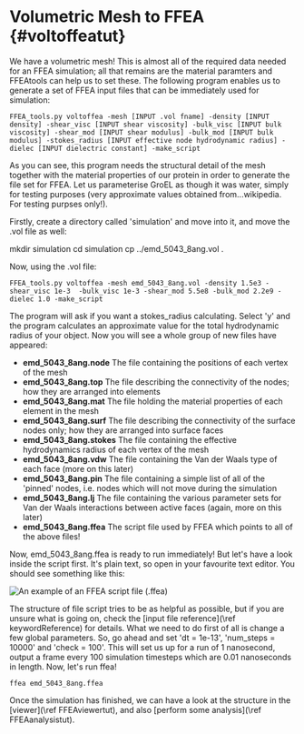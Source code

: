 Volumetric Mesh to FFEA {#voltoffeatut}
=============================

We have a volumetric mesh! This is almost all of the required data needed for an FFEA simulation; all that remains are the material paramters and FFEAtools can help us to set these. The following program enables us to generate a set of FFEA input files that can be immediately used for simulation:

	FFEA_tools.py voltoffea -mesh [INPUT .vol fname] -density [INPUT density] -shear_visc [INPUT shear viscosity] -bulk_visc [INPUT bulk viscosity] -shear_mod [INPUT shear modulus] -bulk_mod [INPUT bulk modulus] -stokes_radius [INPUT effective node hydrodynamic radius] -dielec [INPUT dielectric constant] -make_script

As you can see, this program needs the structural detail of the mesh together with the material properties of our protein in order to generate the file set for FFEA. Let us parameterise GroEL as though it was water, simply for testing purposes (very approximate values obtained from...wikipedia. For testing purpses only!).

Firstly, create a directory called 'simulation' and move into it, and move the .vol file as well:

mkdir simulation
cd simulation
cp ../emd_5043_8ang.vol .

Now, using the .vol file:

	FFEA_tools.py voltoffea -mesh emd_5043_8ang.vol -density 1.5e3 -shear_visc 1e-3  -bulk_visc 1e-3 -shear_mod 5.5e8 -bulk_mod 2.2e9 -dielec 1.0 -make_script

The program will ask if you want a stokes_radius calculating. Select 'y' and the program calculates an approximate value for the total hydrodynamic radius of your object. Now you will see a whole group of new files have appeared:

  * <b>emd_5043_8ang.node</b>		The file containing the positions of each vertex of the mesh
  * <b>emd_5043_8ang.top</b>		The file describing the connectivity of the nodes; how they are arranged into elements
  * <b>emd_5043_8ang.mat</b>		The file holding the material properties of each element in the mesh
  * <b>emd_5043_8ang.surf</b>		The file describing the connectivity of the surface nodes only; how they are arranged into surface faces
  * <b>emd_5043_8ang.stokes</b>		The file containing the effective hydrodynamics radius of each vertex of the mesh
  * <b>emd_5043_8ang.vdw</b>		The file containing the Van der Waals type of each face (more on this later)
  * <b>emd_5043_8ang.pin</b>		The file containing a simple list of all of the 'pinned' nodes, i.e. nodes which will not move during the simulation
  * <b>emd_5043_8ang.lj</b>		The file containing the various parameter sets for Van der Waals interactions between active faces (again, more on this later) 
  * <b>emd_5043_8ang.ffea</b>		The script file used by FFEA which points to all of the above files!

Now, emd_5043_8ang.ffea is ready to run immediately! But let's have a look inside the script first. It's plain text, so open in your favourite text editor. You should see something like this:

![An example of an FFEA script file (.ffea)](ffeascript.png "GroEL FFEA Script")

The structure of file script tries to be as helpful as possible, but if you are unsure what is going on, check the [input file reference](\ref keywordReference) for details. What we need to do first of all is change a few global parameters. So, go ahead and set 'dt = 1e-13', 'num_steps = 10000' and 'check = 100'. This will set us up for a run of 1 nanosecond, output a frame every 100 simulation timesteps which are 0.01 nanoseconds in length. Now, let's run ffea!

	ffea emd_5043_8ang.ffea

Once the simulation has finished, we can have a look at the structure in the [viewer](\ref FFEAviewertut), and also [perform some analysis](\ref FFEAanalysistut).





